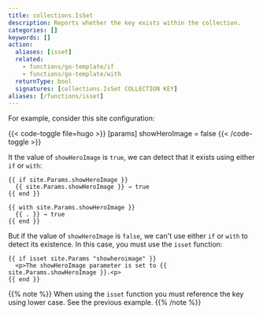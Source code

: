 ```yaml
---
title: collections.IsSet
description: Reports whether the key exists within the collection.
categories: []
keywords: []
action:
  aliases: [isset]
  related:
    - functions/go-template/if
    - functions/go-template/with
  returnType: bool
  signatures: [collections.IsSet COLLECTION KEY]
aliases: [/functions/isset]
---
```


For example, consider this site configuration:

{{< code-toggle file=hugo >}}
[params]
showHeroImage = false
{{< /code-toggle >}}

It the value of `showHeroImage` is `true`, we can detect that it exists using either `if` or `with`:

```go-html-template
{{ if site.Params.showHeroImage }}
  {{ site.Params.showHeroImage }} → true
{{ end }}

{{ with site.Params.showHeroImage }}
  {{ . }} → true
{{ end }}
```

But if the value of `showHeroImage` is `false`, we can't use either `if` or `with` to detect its existence. In this case, you must use the `isset` function:

```go-html-template
{{ if isset site.Params "showheroimage" }}
  <p>The showHeroImage parameter is set to {{ site.Params.showHeroImage }}.<p>
{{ end }}
```

{{% note %}}
When using the `isset` function you must reference the key using lower case. See the previous example.
{{% /note %}}
